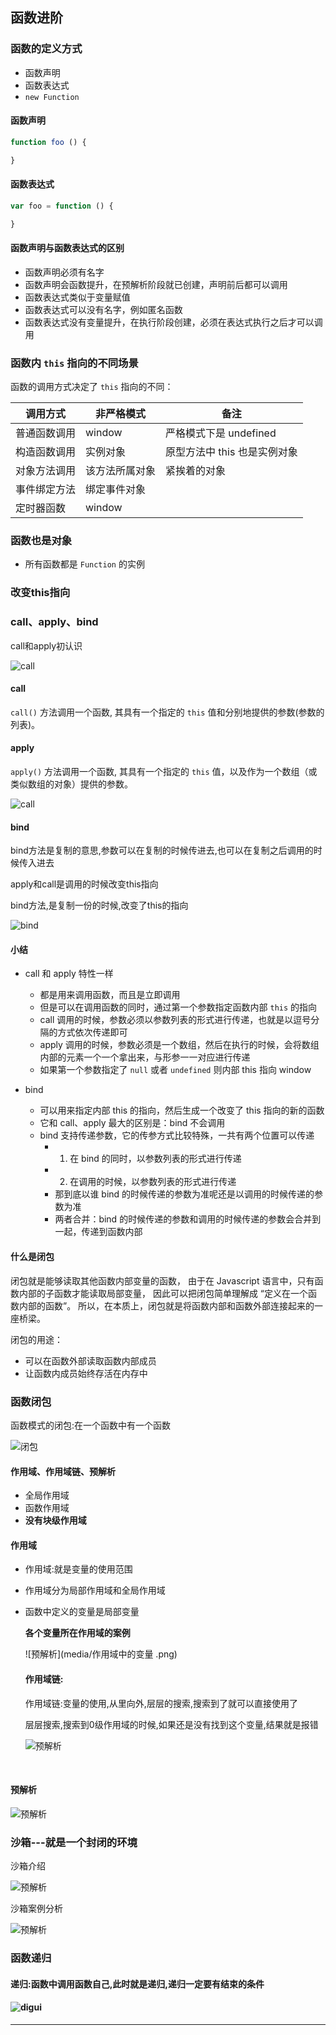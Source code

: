 ## 函数进阶

### 函数的定义方式

- 函数声明
- 函数表达式
- `new Function`

#### 函数声明

```javascript
function foo () {

}
```

#### 函数表达式

```javascript
var foo = function () {

}
```

#### 函数声明与函数表达式的区别

- 函数声明必须有名字
- 函数声明会函数提升，在预解析阶段就已创建，声明前后都可以调用
- 函数表达式类似于变量赋值
- 函数表达式可以没有名字，例如匿名函数
- 函数表达式没有变量提升，在执行阶段创建，必须在表达式执行之后才可以调用 

### 函数内 `this` 指向的不同场景

函数的调用方式决定了 `this` 指向的不同：

| 调用方式   | 非严格模式   | 备注                |
| ------ | ------- | ----------------- |
| 普通函数调用 | window  | 严格模式下是 undefined  |
| 构造函数调用 | 实例对象    | 原型方法中 this 也是实例对象 |
| 对象方法调用 | 该方法所属对象 | 紧挨着的对象            |
| 事件绑定方法 | 绑定事件对象  |                   |
| 定时器函数  | window  |                   |

### 函数也是对象

- 所有函数都是 `Function` 的实例

### 改变this指向

### call、apply、bind

call和apply初认识

![call](media/callapply.png)

#### call

`call()` 方法调用一个函数, 其具有一个指定的 `this` 值和分别地提供的参数(参数的列表)。

#### apply

`apply()` 方法调用一个函数, 其具有一个指定的 `this` 值，以及作为一个数组（或类似数组的对象）提供的参数。

![call](media/c2.png)

#### bind

bind方法是复制的意思,参数可以在复制的时候传进去,也可以在复制之后调用的时候传入进去

apply和call是调用的时候改变this指向

bind方法,是复制一份的时候,改变了this的指向

![bind](media/bind.png)


#### 小结

- call 和 apply 特性一样
  + 都是用来调用函数，而且是立即调用
  + 但是可以在调用函数的同时，通过第一个参数指定函数内部 `this` 的指向
  + call 调用的时候，参数必须以参数列表的形式进行传递，也就是以逗号分隔的方式依次传递即可
  + apply 调用的时候，参数必须是一个数组，然后在执行的时候，会将数组内部的元素一个一个拿出来，与形参一一对应进行传递
  + 如果第一个参数指定了 `null` 或者 `undefined` 则内部 this 指向 window

- bind
  + 可以用来指定内部 this 的指向，然后生成一个改变了 this 指向的新的函数
  + 它和 call、apply 最大的区别是：bind 不会调用
  + bind 支持传递参数，它的传参方式比较特殊，一共有两个位置可以传递
    * 1. 在 bind 的同时，以参数列表的形式进行传递
    * 2. 在调用的时候，以参数列表的形式进行传递
    * 那到底以谁 bind 的时候传递的参数为准呢还是以调用的时候传递的参数为准
    * 两者合并：bind 的时候传递的参数和调用的时候传递的参数会合并到一起，传递到函数内部

#### 什么是闭包

闭包就是能够读取其他函数内部变量的函数，
由于在 Javascript 语言中，只有函数内部的子函数才能读取局部变量，
因此可以把闭包简单理解成 “定义在一个函数内部的函数”。
所以，在本质上，闭包就是将函数内部和函数外部连接起来的一座桥梁。

闭包的用途：

- 可以在函数外部读取函数内部成员
- 让函数内成员始终存活在内存中

### 函数闭包

函数模式的闭包:在一个函数中有一个函数

![闭包](media/闭包.png)







#### 作用域、作用域链、预解析

- 全局作用域
- 函数作用域
- **没有块级作用域**



 #### 作用域

-  作用域:就是变量的使用范围

- 作用域分为局部作用域和全局作用域

- 函数中定义的变量是局部变量

  **各个变量所在作用域的案例**

  ![预解析](media/作用域中的变量 .png)

  #### 作用域链:

  作用域链:变量的使用,从里向外,层层的搜索,搜索到了就可以直接使用了

  层层搜索,搜索到0级作用域的时候,如果还是没有找到这个变量,结果就是报错

  ![预解析](media/作用域链.png)

  ​



#### 预解析

![预解析](media/预解析和变量的提升和函数声明的提升.png)

### 沙箱---就是一个封闭的环境

沙箱介绍

![预解析](media/沙箱环境介绍.png)



沙箱案例分析

![预解析](media/沙箱.png)



#### 

### 函数递归

#### 递归:函数中调用函数自己,此时就是递归,递归一定要有结束的条件

#### ![digui](media/digui.png)

---